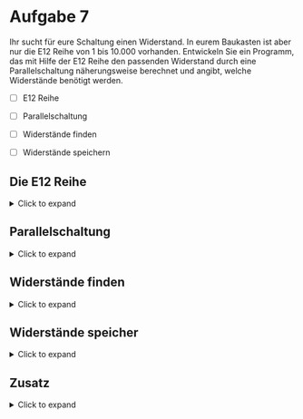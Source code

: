 # Aufgabe 7

 Ihr sucht für eure Schaltung einen Widerstand. In eurem Baukasten ist aber nur die E12 Reihe von 1 bis 10.000 vorhanden.
 Entwickeln Sie ein Programm, das mit Hilfe der E12 Reihe den passenden Widerstand durch eine Parallelschaltung näherungsweise berechnet und
 angibt, welche Widerstände benötigt werden.
  
  - [ ] E12 Reihe
  - [ ] Parallelschaltung
  - [ ] Widerstände finden
  - [ ] Widerstände speichern
  
  
  
## Die E12 Reihe

<details>
<summary>Click to expand</summary>
  
Schreibe eine Unterfunktion, die einen Integerwert übergeben bekommt und den E12 Widerstand (als float) zurück gibt.

Die E12 Reihe sind Widerstände, die 12 Widerstände pro Dekade erhalten!

  - [x] E12 Reihe
  - [ ] Parallelschaltung
  - [ ] Widerstände finden
  - [ ] Widerstände speichern

### Tip 1

<details>
<summary>Click to expand</summary>
  
   Benutze pow() mit 10 hoch x/12
  </details>
 </details>
  
  ## Parallelschaltung
  
  <details>
<summary>Click to expand</summary>
  Schreibt eine zweites Unterprogramm, welches zwei Werte übergeben bekommt, aus diesen den Parallelwiderstand berechnet und das Ergebnis zurückgibt.
  
  - [x] E12 Reihe
  - [x] Parallelschaltung
  - [ ] Widerständefinden
  - [ ] Widerstände speichern
  
  ### Tip 2

<details>
<summary>Click to expand</summary>
  
   Die Parallelschaltung kann als a*b/(a+b) realisiert werden
  
  </details>
   </details>
  
  ## Widerstände finden
  
  <details>
  <summary>Click to expand</summary>
  
  Der Benutzer soll vor der Ausführung aufgefordert Werden den gesuchten Widerstand anzugeben.
  Schreiben Sie in der main einen Code, welcher für die E12 Reihe bis 10.000 Ohm den Parallelwiderstand jeder möglichen Kombination berechnet.
  
  
 - [x] E12 Reihe
 - [x] Parallelschaltung
 - [x] Widerstände finden
 - [ ] Widerstände speichern

  ### Tip 3
  
<details>
  <summary>Click to expand</summary>
   Benutze eine doppelte Schleife, welche die beiden Unterfunktionen aufruft.
  
</details>
</details>
  


## Widerstände speicher

<details>
 <summary>Click to expand</summary>

Erweiter dein Programm so, dass die Widerstandswerte gespeichert werden, wenn sie am dichtesten an dem gewünschten Wert sind.


 - [x] E12 Reihe
 - [x] Parallelschaltung
 - [x] Widerstände finden
 - [x] Widerstände speicher


  
  ### Tip 4
  
  <details>
 <summary>Click to expand</summary>
  
   Berechne die Differenz zwischen dem letzten und aktuellen Widerstand im Vergleich zum gewünschten Widerstand, speichere den besseren.
   Speicher den Zähler und übergib ihn am Ende wieder der passenden Unterfunktion, um den ermittelten Widerstand zu bestimmen.
   Überprüfe, ob die Differenz negativ ist.
    
  
   </details>

  </details>

## Zusatz

<details>
 <summary>Click to expand</summary>
  
  Bitte erst dann weiter machen, wenn alles zuvor funktioniert!

### Let's Go
<details>
 <summary>Click to expand</summary>
 
 Du kannst nun 3 Widerstände für deinen gesuchten Widerstand benutzen und beliebig anordnen.
 Schriebe dein Programm so um, dass die gegebene E12 Reihe den gesucht Widerstand aus allen möglichen Kombinationen die beste Kombination berechnet.
 Die Widerstandswerte und die verwendete Kombination sind am Ende auf dem Bildschirm auszugeben.
 
 </details>
  </details>

